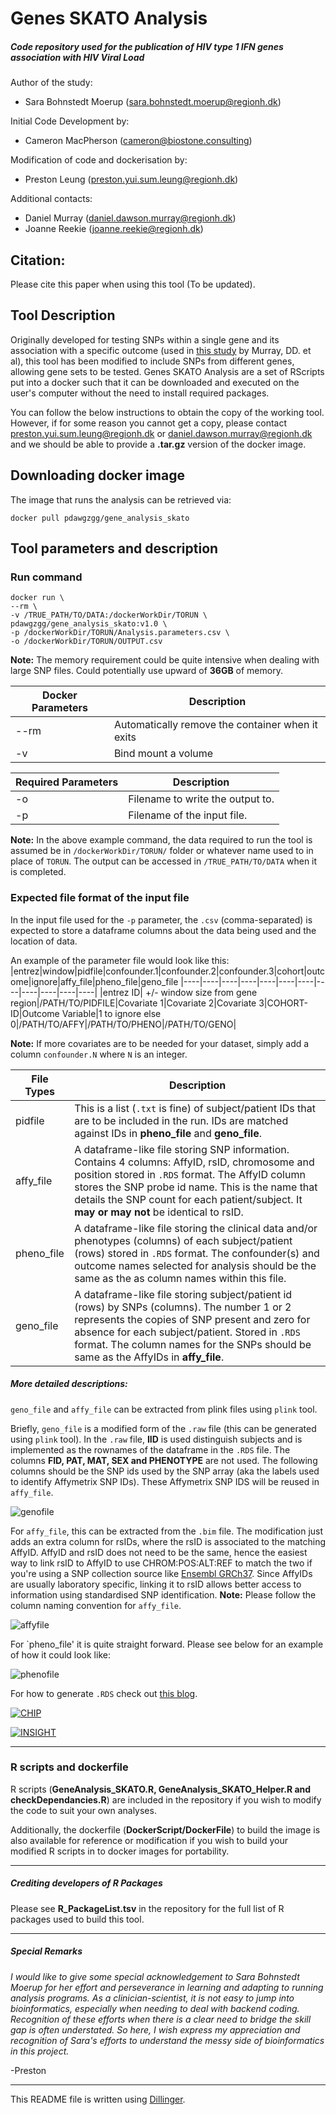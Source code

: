 # Genes SKATO Analysis 
##### Code repository used for the publication of HIV type 1 IFN genes association with HIV Viral Load
Author of the study:
- Sara Bohnstedt Moerup (sara.bohnstedt.moerup@regionh.dk)

Initial Code Development by:
- Cameron MacPherson (cameron@biostone.consulting)

Modification of code and dockerisation by:
- Preston Leung (preston.yui.sum.leung@regionh.dk)
 
Additional contacts:
- Daniel Murray (daniel.dawson.murray@regionh.dk)
- Joanne Reekie (joanne.reekie@regionh.dk)

## Citation:
Please cite this paper when using this tool (To be updated).

## Tool Description
Originally developed for testing SNPs within a single gene and its association with a specific outcome (used in [this study](https://doi.org/10.1097%2FQAD.0000000000003427) by Murray, DD. et al), this tool has been modified to include SNPs from different genes, allowing gene sets to be tested. Genes SKATO Analysis are a set of RScripts put into a docker such that it can be downloaded and executed on the user's computer without the need to install required packages.

You can follow the below instructions to obtain the copy of the working tool. However, if for some reason you cannot get a copy, please contact preston.yui.sum.leung@regionh.dk or daniel.dawson.murray@regionh.dk and we should be able to provide a **.tar.gz** version of the docker image.

## Downloading docker image
The image that runs the analysis can be retrieved via:
```
docker pull pdawgzgg/gene_analysis_skato
```


## Tool parameters and description
### Run command
```
docker run \
--rm \
-v /TRUE_PATH/TO/DATA:/dockerWorkDir/TORUN \
pdawgzgg/gene_analysis_skato:v1.0 \
-p /dockerWorkDir/TORUN/Analysis.parameters.csv \
-o /dockerWorkDir/TORUN/OUTPUT.csv
```
**Note:** The memory requirement could be quite intensive when dealing with large SNP files. Could potentially use upward of **36GB** of memory.

| Docker Parameters | Description |
|----|----|
| --rm | Automatically remove the container when it exits |
| -v | Bind mount a volume |


| Required Parameters | Description |
|----|----|
| -o | Filename to write the output to. |
| -p | Filename of the input file. |

**Note:** In the above example command, the data required to run the tool is assumed be in `/dockerWorkDir/TORUN/` folder or whatever name used to in place of `TORUN`. The output can be accessed in `/TRUE_PATH/TO/DATA` when it is completed.

### Expected file format of the input file
In the input file used for the `-p` parameter, the `.csv` (comma-separated) is expected to store a dataframe columns about the data being used and the location of data.

An example of the parameter file would look like this:
|entrez|window|pidfile|confounder.1|confounder.2|confounder.3|cohort|outcome|ignore|affy_file|pheno_file|geno_file
|----|----|----|----|----|----|----|----|----|----|----|----|
|entrez ID| +/- window size from gene region|/PATH/TO/PIDFILE|Covariate 1|Covariate 2|Covariate 3|COHORT-ID|Outcome Variable|1 to ignore else 0|/PATH/TO/AFFY|/PATH/TO/PHENO|/PATH/TO/GENO|

**Note:** If more covariates are to be needed for your dataset, simply add a column `confounder.N` where `N` is an integer.


|File Types | Description |
|----|----|
|pidfile| This is a list (`.txt` is fine) of subject/patient IDs that are to be included in the run. IDs are matched against IDs in **pheno_file** and **geno_file**. |
|affy_file| A dataframe-like file storing SNP information. Contains 4 columns: AffyID, rsID, chromosome and position stored in `.RDS` format. The AffyID column stores the SNP probe id name. This is the name that details the SNP count for each patient/subject. It **may or may not** be identical to rsID. |
|pheno_file| A dataframe-like file storing the clinical data and/or phenotypes (columns) of each subject/patient (rows) stored in `.RDS` format. The confounder(s) and outcome names selected for analysis should be the same as the as column names within this file. |
|geno_file| A dataframe-like file storing subject/patient id (rows) by SNPs (columns). The number 1 or 2 represents the copies of SNP present and zero for absence for each subject/patient. Stored in `.RDS` format. The column names for the SNPs should be same as the AffyIDs in **affy_file**. |

##### More detailed descriptions:
`geno_file` and `affy_file` can be extracted from plink files using `plink` tool. 

Briefly, `geno_file` is a modified form of the `.raw` file (this can be generated using `plink` tool). In the `.raw` file, **IID** is used distinguish subjects and is implemented as the rownames of the dataframe in the `.RDS` file. The columns **FID, PAT, MAT, SEX and PHENOTYPE** are not used. The following columns should be the SNP ids used by the SNP array (aka the labels used to identify Affymetrix SNP IDs). These Affymetrix SNP IDS will be reused in `affy_file`. 

![genofile](https://raw.githubusercontent.com/PERSIMUNE/PAC2023Moerup__HIV_IFN_Pathway_Association/master/Examples/geno_file_example.png)

For `affy_file`, this can be extracted from the `.bim` file. The modification just adds an extra column for rsIDs, where the rsID is associated to the matching AffyID. AffyID and rsID does not need to be the same, hence the easiest way to link rsID to AffyID to use CHROM:POS:ALT:REF to match the two if you're using a SNP collection source like [Ensembl GRCh37](http://ftp.ensembl.org/pub/grch37/current/variation/vcf/homo_sapiens/). Since AffyIDs are usually laboratory specific, linking it to rsID allows better access to information using standardised SNP identification. 
**Note:** Please follow the column naming convention for `affy_file`.

![affyfile](https://raw.githubusercontent.com/PERSIMUNE/PAC2023Moerup__HIV_IFN_Pathway_Association/master/Examples/affy_file_example.png)

For `pheno_file' it is quite straight forward. Please see below for an example of how it could look like:

![phenofile](https://raw.githubusercontent.com/PERSIMUNE/PAC2023Moerup__HIV_IFN_Pathway_Association/master/Examples/pheno_file_example.png)

For how to generate `.RDS` check out [this blog](https://www.r-bloggers.com/2016/12/remember-to-use-the-rds-format/).

[![CHIP](https://chip.dk/Portals/0/CHIP_new.png?ver=2020-10-01-104734-463)](https://chip.dk)

[![INSIGHT](https://chip.dk/portals/0/files/INSIGHT/INSIGHT-logo.png?ver=2020-06-22-123834-000)](http://insight.ccbr.umn.edu)

----

### R scripts and dockerfile
R scripts (**GeneAnalysis_SKATO.R, GeneAnalysis_SKATO_Helper.R and checkDependancies.R**) are included in the repository if you wish to modify the code to suit your own analyses. 

Additionally, the dockerfile (**DockerScript/DockerFile**) to build the image is also available for reference or modification if you wish to build your modified R scripts in to docker images for portability. 

----

##### Crediting developers of R Packages
Please see **R_PackageList.tsv** in the repository for the full list of R packages used to build this tool.

----
##### Special Remarks
_I would like to give some special acknowledgement to Sara Bohnstedt Moerup for her effort and perseverance in learning and adapting to running analysis programs. As a clinician-scientist, it is not easy to jump into bioinformatics, especially when needing to deal with backend coding. Recognition of these efforts when there is a clear need to bridge the skill gap is often understated. So here, I wish express my appreciation and recognition of Sara's efforts to understand the messy side of bioinformatics in this project._ 

-Preston

----
This README file is written using [Dillinger](dillinger.io).
